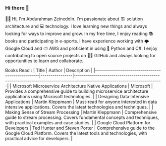 ### Hi there 👋

<!--
**aboudzein/aboudzein** is a ✨ _special_ ✨ repository because its `README.md` (this file) appears on your GitHub profile.



Here are some ideas to get you started:

- 🔭 I’m currently working on ...
- 🌱 I’m currently learning ...
- 👯 I’m looking to collaborate on ...
- 🤔 I’m looking for help with ...
- 💬 Ask me about ...
- 📫 How to reach me: ...
- 😄 Pronouns: ...
- ⚡ Fun fact: ...
-->

🙋‍♂️ Hi, I'm Abdurahman Zeineddin. I'm passionate about 🏗️ solution architecture and 💻 technology. I love learning new things and always looking for ways to improve and grow. In my free time, I enjoy reading 📚 books and participating in e-sports. I have experience working with 🌩️ Google Cloud and ⛅️ AWS and proficient in using 🐍 Python and C#. I enjoy contributing to open source projects on 🦸‍♂️ GitHub and always looking for opportunities to learn and collaborate.

Books Read : 
| Title                                               | Author         | Description                                                                                                              |
|--------------------------------------------------|----------------|--------------------------------------------------------------------------------------------------------------------------|
| Microsoft Microservice Architecture Native Applications | Microsoft | Provides a comprehensive guide to building microservice architecture applications using Microsoft technologies.           |
| Designing Data Intensive Applications              | Martin Kleppmann | Must-read for anyone interested in data intensive applications. Covers the latest technologies and techniques.                |
| Making Sense of Stream Processing                  | Martin Kleppmann | Comprehensive guide to stream processing. Covers fundamental concepts and techniques, with practical examples and case studies. |
| Google Cloud Platform for Developers              | Ted Hunter and Steven Porter | Comprehensive guide to the Google Cloud Platform. Covers the latest tools and technologies, with practical advice for developers. |


